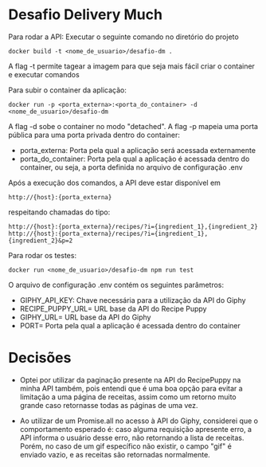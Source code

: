 # Desafio Delivery Much

Para rodar a API:
Executar o seguinte comando no diretório do projeto
```
docker build -t <nome_de_usuario>/desafio-dm .
```
A flag -t permite tagear a imagem para que seja mais fácil criar o container e executar comandos

Para subir o container da aplicação:
```
docker run -p <porta_externa>:<porta_do_container> -d <nome_de_usuario>/desafio-dm
```
A flag -d sobe o container no modo "detached".
A flag -p mapeia uma porta pública para uma porta privada dentro do container:
 - porta_externa: Porta pela qual a aplicação será acessada externamente
 - porta_do_container: Porta pela qual a aplicação é acessada dentro do container, ou seja, a porta definida no arquivo de configuração .env

Após a execução dos comandos, a API deve estar disponível em
```
http://{host}:{porta_externa}
```
respeitando chamadas do tipo:
```
http://{host}:{porta_externa}/recipes/?i={ingredient_1},{ingredient_2}
http://{host}:{porta_externa}/recipes/?i={ingredient_1},{ingredient_2}&p=2
```
Para rodar os testes:
```
docker run <nome_de_usuario>/desafio-dm npm run test
```
O arquivo de configuração .env contém os seguintes parâmetros:
 - GIPHY_API_KEY: Chave necessária para a utilização da API do Giphy
 - RECIPE_PUPPY_URL= URL base da API do Recipe Puppy
 - GIPHY_URL= URL base da API do Giphy
 - PORT= Porta pela qual a aplicação é acessada dentro do container

# Decisões

- Optei por utilizar da paginação presente na API do RecipePuppy na minha API também, pois entendi que é uma boa opção para evitar a limitação a uma página de receitas, assim como um retorno muito grande caso retornasse todas as páginas de uma vez.

- Ao utilizar de um Promise.all no acesso à API do Giphy, considerei que o comportamento esperado é: caso alguma requisição apresente erro, a API informa o usuário desse erro, não retornando a lista de receitas. Porém, no caso de um gif específico não existir, o campo "gif" é enviado vazio, e as receitas são retornadas normalmente.
